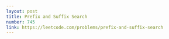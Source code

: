 ```yaml
---
layout: post
title: Prefix and Suffix Search
number: 745
link: https://leetcode.com/problems/prefix-and-suffix-search
---
```

